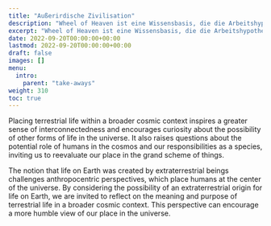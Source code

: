 ```yaml
---
title: "Außerirdische Zivilisation"
description: "Wheel of Heaven ist eine Wissensbasis, die die Arbeitshypothese untersucht, dass das Leben auf der Erde von einer außerirdischen Zivilisation, den sogenannten Elohim, intelligent entworfen wurde."
excerpt: "Wheel of Heaven ist eine Wissensbasis, die die Arbeitshypothese untersucht, dass das Leben auf der Erde von einer außerirdischen Zivilisation, den sogenannten Elohim, intelligent entworfen wurde."
date: 2022-09-20T00:00:00+00:00
lastmod: 2022-09-20T00:00:00+00:00
draft: false
images: []
menu:
  intro:
    parent: "take-aways"
weight: 310
toc: true
---
```


Placing terrestrial life within a broader cosmic context inspires a greater sense of interconnectedness and encourages curiosity about the possibility of other forms of life in the universe. It also raises questions about the potential role of humans in the cosmos and our responsibilities as a species, inviting us to reevaluate our place in the grand scheme of things.

The notion that life on Earth was created by extraterrestrial beings challenges anthropocentric perspectives, which place humans at the center of the universe. By considering the possibility of an extraterrestrial origin for life on Earth, we are invited to reflect on the meaning and purpose of terrestrial life in a broader cosmic context. This perspective can encourage a more humble view of our place in the universe.
